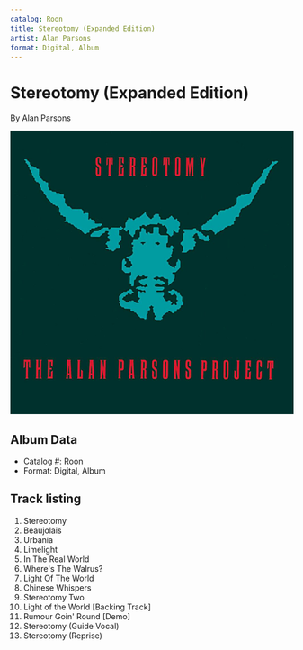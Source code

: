 ```yaml
---
catalog: Roon
title: Stereotomy (Expanded Edition)
artist: Alan Parsons
format: Digital, Album
---
```


# Stereotomy (Expanded Edition)

By Alan Parsons

![](../../assets/albumcovers/Alan_Parsons-Stereotomy_Expanded_Edition.png)

## Album Data

- Catalog #: Roon
- Format: Digital, Album


## Track listing


1. Stereotomy
2. Beaujolais
3. Urbania
4. Limelight
5. In The Real World
6. Where's The Walrus?
7. Light Of The World
8. Chinese Whispers
9. Stereotomy Two
10. Light of the World [Backing Track]
11. Rumour Goin' Round [Demo]
12. Stereotomy (Guide Vocal)
13. Stereotomy (Reprise)

